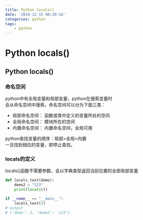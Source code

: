 ```yaml
---
title: Python locals()
date: '2019-12-15 00:20:16'
categories: python
tags: 
    - python
---
```


# Python locals()

## Python locals()

### 命名空间

python中有全局变量和局部变量，python在搜索变量时  
会从命名空间中搜索，命名空间可以分为下面三类：

- 局部命名空间： 函数或类中定义的变量所处的空间
- 全局命名空间： 模块所在的空间
- 内置命名空间： 内置命名空间，全局可用

python查找变量的顺序：局部>全局>内置  
一旦找到相应的变量，即停止查找。

### locals的定义

locals()函数不需要参数，会以字典类型返回当前位置的全部局部变量

```python
def locals_test(demo):
    demo2 = "123"
    print(locals())

if __name__ == "__main__":
    locals_test(2)
# output
# {'demo': 2, 'demo2': '123'}
```

